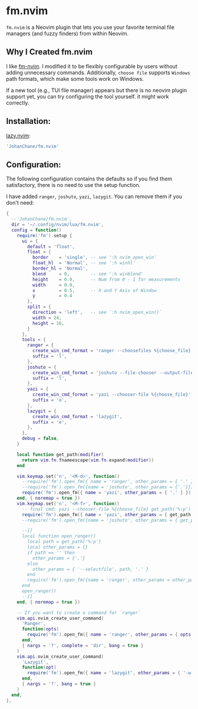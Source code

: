 # fm.nvim

`fm.nvim` is a Neovim plugin that lets you use your favorite terminal file managers (and fuzzy finders) from within Neovim.

## Why I Created fm.nvim

I like [fm-nvim](https://github.com/is0n/fm-nvim). I modified it to be flexibly configurable by users without adding unnecessary commands. Additionally, `choose file` supports `Windows` path formats, which make some tools work on Windows.

If a new tool (e.g., TUI file manager) appears but there is no neovim plugin support yet, you can try configuring the tool yourself. it might work correctly.

## Installation:

[lazy.nvim](https://github.com/folke/lazy.nvim):

```lua
'JohanChane/fm.nvim'
```

## Configuration:

The following configuration contains the defaults so if you find them satisfactory, there is no need to use the setup function.

I have added `ranger`, `joshuto`, `yazi`, `lazygit`. You can remove them if you don't need:

```lua
{
  --'JohanChane/fm.nvim',
  dir = '~/.config/nvim/lua/fm.nvim',
  config = function()
    require('fm').setup {
      ui = {
        default = 'float',
        float = {
          border    = 'single', -- see ':h nvim_open_win'
          float_hl  = 'Normal', -- see ':h winhl'
          border_hl = 'Normal',
          blend     = 0,        -- see ':h winblend'
          height    = 0.9,      -- Num from 0 - 1 for measurements
          width     = 0.9,
          x         = 0.5,      -- X and Y Axis of Window
          y         = 0.4
        },
        split = {
          direction = 'left',   -- see `:h nvim_open_win()`
          width = 24,
          height = 16,
        }
      },
      tools = {
        ranger = {
          create_win_cmd_format = 'ranger --choosefiles %{choose_file}',
          suffix = 'l',
        },
        joshuto = {
          create_win_cmd_format = 'joshuto --file-chooser --output-file %{choose_file}',
          suffix = 'l',
        },
        yazi = {
          create_win_cmd_format = 'yazi --chooser-file %{choose_file}',
          suffix = 'o',
        },
        lazygit = {
          create_win_cmd_format = 'lazygit',
          suffix = 'e',
        },
      },
      debug = false,
    }

    local function get_path(modifier)
      return vim.fn.fnameescape(vim.fn.expand(modifier))
    end

    vim.keymap.set('n', '<M-d>', function()
      --require('fm').open_fm({ name = 'ranger', other_params = { '.' } })
      --require('fm').open_fm({name = 'joshuto', other_params = {'.'}})
      require('fm').open_fm({ name = 'yazi', other_params = { '.' } })
    end, { noremap = true })
    vim.keymap.set('n', '<M-f>', function()
      -- final cmd: yazi --chooser-file %{choose_file} get_path('%:p')
      require('fm').open_fm({ name = 'yazi', other_params = { get_path('%:p') } })
      --require('fm').open_fm({name = 'joshuto', other_params = { get_path('%:p:h') }})

      --[[
      local function open_ranger()
        local path = get_path('%:p')
        local other_params = {}
        if path == '' then
          other_params = {'.'}
        else
          other_params = { '--selectfile', path, '.' }
        end
        require('fm').open_fm({name = 'ranger', other_params = other_params})
      end
      open_ranger()
      --]]
    end, { noremap = true })

    -- If you want to create a command for `ranger`
    vim.api.nvim_create_user_command(
      'Ranger',
      function(opts)
        require('fm').open_fm({ name = 'ranger', other_params = { opts.args, '.' } })
      end,
      { nargs = '?', complete = 'dir', bang = true }
    )
    vim.api.nvim_create_user_command(
      'Lazygit',
      function(opt)
        require('fm').open_fm({ name = 'lazygit', other_params = { '-w', get_path('%:p:h'), opt.args } })
      end,
      { nargs = '?', bang = true }
    )
  end,
},
```
